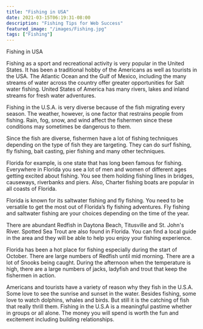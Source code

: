 ```yaml
---
title: "Fishing in USA"
date: 2021-03-15T06:19:31-08:00
description: "Fishing Tips for Web Success"
featured_image: "/images/Fishing.jpg"
tags: ["Fishing"]
---
```


Fishing in USA

Fishing as a sport and recreational activity is very popular in the United States. It has been a traditional hobby of the Americans as well as tourists in the USA. The Atlantic Ocean and the Gulf of Mexico, including the many streams of water across the country offer greater opportunities for Salt water fishing. United States of America has many rivers, lakes and inland streams for fresh water adventures. 

Fishing in the U.S.A. is very diverse because of the fish migrating every season. The weather, however, is one factor that restrains people from fishing. Rain, fog, snow, and wind affect the fishermen since these conditions may sometimes be dangerous to them. 

Since the fish are diverse, fishermen have a lot of fishing techniques depending on the type of fish they are targeting. They can do surf fishing, fly fishing, bait casting, pier fishing and many other techniques.

Florida for example, is one state that has long been famous for fishing. Everywhere in Florida you see a lot of men and women of different ages getting excited about fishing. You see them holding fishing lines in bridges, causeways, riverbanks and piers. Also, Charter fishing boats are popular in all coasts of Florida.

Florida is known for its saltwater fishing and fly fishing. You need to be versatile to get the most out of Florida’s fly fishing adventures. Fly fishing and saltwater fishing are your choices depending on the time of the year.

There are abundant Redfish in Daytona Beach, Titusville and St. John's River. Spotted Sea Trout are also found in Florida. You can find a local guide in the area and they will be able to help you enjoy your fishing experience.

Florida has been a hot place for fishing especially during the start of October. There are large numbers of Redfish until mid morning. There are a lot of Snooks being caught. During the afternoon when the temperature is high, there are a large numbers of jacks, ladyfish and trout that keep the fishermen in action.

Americans and tourists have a variety of reason why they fish in the U.S.A. Some love to see the sunrise and sunset in the water. Besides fishing, some love to watch dolphins, whales and birds. But still it is the catching of fish that really thrill them. Fishing in the U.S.A is a meaningful pastime whether in groups or all alone. The money you will spend is worth the fun and excitement including building relationships.

